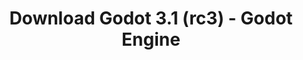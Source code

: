 ---
# Generated by /scripts/js/download_archive_generator !!! do not edit by hand !!!
title: 'Download Godot 3.1 (rc3) - Godot Engine'
type: 'download/archive'
name: '3.1'
flavor: 'rc3'
release_date: '2019-03-12T03:00:00-00:00'
release_notes: '/article/release-candidate-godot-3-1-rc-3/'
links:
  android.apk:
    name: 'android.apk'
    title: 'Android'
    caption: 'Universal APK (ARM64 + ARMv7 + x86_64 + x86)'
    tags:
      - 'APK download'
      - 'ARM64/v7'
      - 'x86 (64 & 32 bit)'
    hosts:
      github_builds:
        regular: 'https://github.com/godotengine/godot-builds/releases/download/3.1-rc3/Godot_v3.1-rc3_android_editor.apk'
        mono: '#'
      github:
        regular: 'https://github.com/godotengine/godot/releases/download/3.1-rc3/Godot_v3.1-rc3_android_editor.apk'
        mono: '#'
  macos.universal:
    name: 'macos.universal'
    title: 'macOS'
    caption: 'Universal (x86_64 + Apple Silicon)'
    tags:
      - 'Intel/Apple Silicon'
      - '64 bit'
    hosts:
      github_builds:
        regular: 'https://github.com/godotengine/godot-builds/releases/download/3.1-rc3/Godot_v3.1-rc3_osx.universal.zip'
        mono: 'https://github.com/godotengine/godot-builds/releases/download/3.1-rc3/Godot_v3.1-rc3_mono_osx.universal.zip'
      github:
        regular: 'https://github.com/godotengine/godot/releases/download/3.1-rc3/Godot_v3.1-rc3_osx.universal.zip'
        mono: 'https://github.com/godotengine/godot/releases/download/3.1-rc3/Godot_v3.1-rc3_mono_osx.universal.zip'
  windows.64:
    name: 'windows.64'
    title: 'Windows'
    caption: 'Standard (x86_64)'
    tags:
      - '64 bit'
    hosts:
      github_builds:
        regular: 'https://github.com/godotengine/godot-builds/releases/download/3.1-rc3/Godot_v3.1-rc3_win64.exe.zip'
        mono: 'https://github.com/godotengine/godot-builds/releases/download/3.1-rc3/Godot_v3.1-rc3_mono_win64.zip'
      github:
        regular: 'https://github.com/godotengine/godot/releases/download/3.1-rc3/Godot_v3.1-rc3_win64.exe.zip'
        mono: 'https://github.com/godotengine/godot/releases/download/3.1-rc3/Godot_v3.1-rc3_mono_win64.zip'
  linux_server.headless.64:
    name: 'linux_server.headless.64'
    title: 'Linux Server'
    caption: 'Headless (x86_64)'
    tags:
      - '64 bit'
      - 'Headless'
    hosts:
      github_builds:
        regular: 'https://github.com/godotengine/godot-builds/releases/download/3.1-rc3/Godot_v3.1-rc3_linux_headless.64.zip'
        mono: 'https://github.com/godotengine/godot-builds/releases/download/3.1-rc3/Godot_v3.1-rc3_mono_linux_headless_64.zip'
      github:
        regular: 'https://github.com/godotengine/godot/releases/download/3.1-rc3/Godot_v3.1-rc3_linux_headless.64.zip'
        mono: 'https://github.com/godotengine/godot/releases/download/3.1-rc3/Godot_v3.1-rc3_mono_linux_headless_64.zip'
  web:
    name: 'web'
    title: 'Web editor'
    caption: ''
    tags:
      - 'Self-hosted'
      - 'Cross-platform'
    hosts:
      github_builds:
        regular: 'https://github.com/godotengine/godot-builds/releases/download/3.1-rc3/Godot_v3.1-rc3_web_editor.zip'
        mono: '#'
      github:
        regular: 'https://github.com/godotengine/godot/releases/download/3.1-rc3/Godot_v3.1-rc3_web_editor.zip'
        mono: '#'
  linux.64:
    name: 'linux.64'
    title: 'Linux'
    caption: 'Standard (x86_64)'
    tags:
      - '64 bit'
    hosts:
      github_builds:
        regular: 'https://github.com/godotengine/godot-builds/releases/download/3.1-rc3/Godot_v3.1-rc3_x11.64.zip'
        mono: 'https://github.com/godotengine/godot-builds/releases/download/3.1-rc3/Godot_v3.1-rc3_mono_x11_64.zip'
      github:
        regular: 'https://github.com/godotengine/godot/releases/download/3.1-rc3/Godot_v3.1-rc3_x11.64.zip'
        mono: 'https://github.com/godotengine/godot/releases/download/3.1-rc3/Godot_v3.1-rc3_mono_x11_64.zip'
  linux.32:
    name: 'linux.32'
    title: 'Linux'
    caption: 'Standard (x86)'
    tags:
      - '32 bit'
    hosts:
      github_builds:
        regular: 'https://github.com/godotengine/godot-builds/releases/download/3.1-rc3/Godot_v3.1-rc3_x11.32.zip'
        mono: 'https://github.com/godotengine/godot-builds/releases/download/3.1-rc3/Godot_v3.1-rc3_mono_x11_32.zip'
      github:
        regular: 'https://github.com/godotengine/godot/releases/download/3.1-rc3/Godot_v3.1-rc3_x11.32.zip'
        mono: 'https://github.com/godotengine/godot/releases/download/3.1-rc3/Godot_v3.1-rc3_mono_x11_32.zip'
  windows.32:
    name: 'windows.32'
    title: 'Windows'
    caption: 'Standard (x86)'
    tags:
      - '32 bit'
    hosts:
      github_builds:
        regular: 'https://github.com/godotengine/godot-builds/releases/download/3.1-rc3/Godot_v3.1-rc3_win32.exe.zip'
        mono: 'https://github.com/godotengine/godot-builds/releases/download/3.1-rc3/Godot_v3.1-rc3_mono_win32.zip'
      github:
        regular: 'https://github.com/godotengine/godot/releases/download/3.1-rc3/Godot_v3.1-rc3_win32.exe.zip'
        mono: 'https://github.com/godotengine/godot/releases/download/3.1-rc3/Godot_v3.1-rc3_mono_win32.zip'
  linux_server.64:
    name: 'linux_server.64'
    title: 'Linux Server'
    caption: 'Standard (x86_64)'
    tags:
      - '64 bit'
    hosts:
      github_builds:
        regular: 'https://github.com/godotengine/godot-builds/releases/download/3.1-rc3/Godot_v3.1-rc3_linux_server.64.zip'
        mono: 'https://github.com/godotengine/godot-builds/releases/download/3.1-rc3/Godot_v3.1-rc3_mono_linux_server_64.zip'
      github:
        regular: 'https://github.com/godotengine/godot/releases/download/3.1-rc3/Godot_v3.1-rc3_linux_server.64.zip'
        mono: 'https://github.com/godotengine/godot/releases/download/3.1-rc3/Godot_v3.1-rc3_mono_linux_server_64.zip'
  aar_library:
    name: 'aar_library'
    title: 'AAR library'
    caption: ''
    tags:
      - 'Android plugins'
      - 'Java'
      - 'Kotlin'
    hosts:
      github_builds:
        regular: 'https://github.com/godotengine/godot-builds/releases/download/3.1-rc3/godot-lib.3.1.rc3.release.aar'
        mono: 'https://github.com/godotengine/godot-builds/releases/download/3.1-rc3/godot-lib.3.1.rc3.mono.release.aar'
      github:
        regular: 'https://github.com/godotengine/godot/releases/download/3.1-rc3/godot-lib.3.1.rc3.release.aar'
        mono: 'https://github.com/godotengine/godot/releases/download/3.1-rc3/godot-lib.3.1.rc3.mono.release.aar'
  templates:
    name: 'templates'
    title: 'Export templates'
    caption: ''
    tags:
      - 'Used to export your games to all supported platforms'
    hosts:
      github_builds:
        regular: 'https://github.com/godotengine/godot-builds/releases/download/3.1-rc3/Godot_v3.1-rc3_export_templates.tpz'
        mono: 'https://github.com/godotengine/godot-builds/releases/download/3.1-rc3/Godot_v3.1-rc3_mono_export_templates.tpz'
      github:
        regular: 'https://github.com/godotengine/godot/releases/download/3.1-rc3/Godot_v3.1-rc3_export_templates.tpz'
        mono: 'https://github.com/godotengine/godot/releases/download/3.1-rc3/Godot_v3.1-rc3_mono_export_templates.tpz'
primaryPlatforms:
  - 'android.apk'
  - 'macos.universal'
  - 'windows.64'
  - 'linux_server.headless.64'
  - 'web'
  - 'templates'
---
